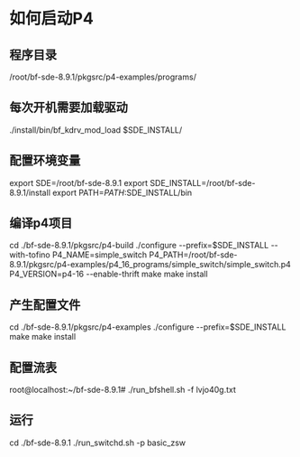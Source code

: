 # 如何启动P4

## 程序目录
/root/bf-sde-8.9.1/pkgsrc/p4-examples/programs/

## 每次开机需要加载驱动
./install/bin/bf_kdrv_mod_load $SDE_INSTALL/

## 配置环境变量
export SDE=/root/bf-sde-8.9.1
export SDE_INSTALL=/root/bf-sde-8.9.1/install
export PATH=$PATH:$SDE_INSTALL/bin

## 编译p4项目
cd ./bf-sde-8.9.1/pkgsrc/p4-build
./configure --prefix=$SDE_INSTALL --with-tofino P4_NAME=simple_switch P4_PATH=/root/bf-sde-8.9.1/pkgsrc/p4-examples/p4_16_programs/simple_switch/simple_switch.p4 P4_VERSION=p4-16 --enable-thrift
make
make install

## 产生配置文件
cd ./bf-sde-8.9.1/pkgsrc/p4-examples
./configure --prefix=$SDE_INSTALL
make
make install

## 配置流表
root@localhost:~/bf-sde-8.9.1# ./run_bfshell.sh -f lvjo40g.txt

## 运行
cd ./bf-sde-8.9.1
./run_switchd.sh -p basic_zsw



